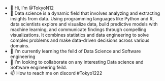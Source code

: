 - 👋 Hi, I’m @TokyoN12
- 👀 Data science is a dynamic field that involves analyzing and extracting insights from data. Using programming languages like Python and R, data scientists explore and visualize data, build predictive models with machine learning, and communicate findings through compelling visualizations. It combines statistics and data engineering to solve complex problems and make data-driven decisions across various domains.
- 🌱 I’m currently learning the feild of Data Science and Software engineering
- 💞️ I’m looking to collaborate on any interesting Data science and Software engineering feild. 
- 📫 How to reach me on discord #Tokyo1222

<!---
TokyoN12/TokyoN12 is a ✨ special ✨ repository because its `README.md` (this file) appears on your GitHub profile.
You can click the Preview link to take a look at your changes.
--->
